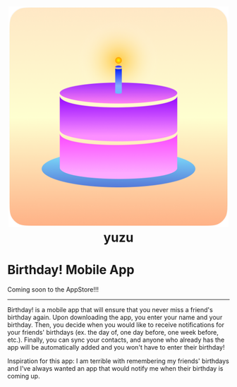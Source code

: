 <h1 align="center">
  <br>
  <a><img src="https://github.com/TannerGordon/BirthdayApp/blob/master/assets/images/icon_round.png" alt="Coming soon to the App Store!" width="500"></a>
  <br>
  <b>yuzu</b>
  <br>
</h1>



# Birthday! Mobile App

Coming soon to the AppStore!!!




---
Birthday! is a mobile app that will ensure that you never miss a friend's birthday again. Upon downloading the app, you enter your name and your birthday. Then, you decide when you would like to receive notifications for your friends' birthdays (ex. the day of, one day before, one week before, etc.). Finally, you can sync your contacts, and anyone who already has the app will be automatically added and you won't have to enter their birthday!

Inspiration for this app:
  I am terrible with remembering my friends' birthdays and I've always wanted an app that would notify me when their birthday is coming up.
